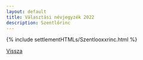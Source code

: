 ```yaml
---
layout: default
title: Választási névjegyzék 2022
description: Szentlőrinc
---
```


{% include settlementHTMLs/Szentlooxxrinc.html %}

[Vissza](./)